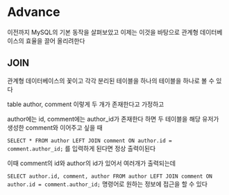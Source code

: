 # Advance

이전까지 MySQL의 기본 동작을 살펴보았고 이제는 이것을 바탕으로 관계형 데이터베이스의 효율을 끌어 올리려한다

## JOIN

관계형 데이터베이스의 꽃이고 각각 분리된 테이블을 하나의 테이블을 하나로 볼 수 있다

table author, comment 이렇게 두 개가 존재한다고 가정하고

author에는 id, comment에는 author_id가 존재한다 하면 두 테이블을 해당 유저가 생성한 comment와 이어주고 싶을 때

`SELECT * FROM author LEFT JOIN comment ON author.id = comment.author_id;`
를 입력하게 된다면 정상 출력이된다

이때 comment의 id와 author의 id가 있어서 여러개가 출력되는데

`SELECT author.id, comment, author FROM author LEFT JOIN comment ON author.id = comment.author_id;`
명령어로 원하는 정보에 접근을 할 수 있다
